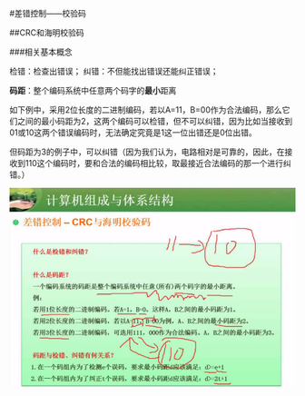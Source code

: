 #差错控制——校验码

##CRC和海明校验码

###相关基本概念

检错：检查出错误；
纠错：不但能找出错误还能纠正错误；

**码距**：整个编码系统中任意两个码字的**最小**距离

如下例中，采用2位长度的二进制编码，若以A=11，B=00作为合法编码，那么它们之间的最小码距为2，这两个编码可以检错，但不可以纠错，因为比如当接收到01或10这两个错误编码时，无法确定究竟是1这一位出错还是0位出错。

但码距为3的例子中，可以纠错（因为我们认为，电路相对是可靠的，因此，在接收到110这个编码时，要和合法的编码相比较，取最接近合法编码的那一个进行纠错。）

![](/imgs/1.2.16-1校验码基本概念.png)